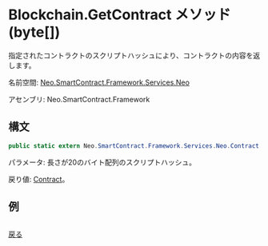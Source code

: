 # Blockchain.GetContract メソッド (byte[])

指定されたコントラクトのスクリプトハッシュにより、コントラクトの内容を返します。

名前空間: [Neo.SmartContract.Framework.Services.Neo](../../neo.md)

アセンブリ: Neo.SmartContract.Framework

## 構文

```c#
public static extern Neo.SmartContract.Framework.Services.Neo.Contract GetContract(byte[] script_hash)
```

パラメータ: 長さが20のバイト配列のスクリプトハッシュ。

戻り値: [Contract](../Contract.md)。

## 例

```

```



[戻る](../Blockchain.md)
